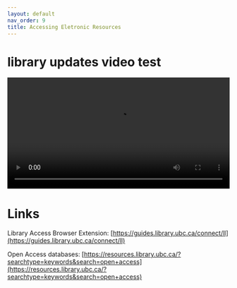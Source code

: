 ```yaml
---
layout: default
nav_order: 9
title: Accessing Eletronic Resources
---
```


# library updates video test
<video controls="controls" name="GRAD student orientation to the library - part 2" width="100%" src="content/GRAD student orientation to the library - part 2.mp4"></video>

# Links

Library Access Browser Extension: [https://guides.library.ubc.ca/connect/ll](https://guides.library.ubc.ca/connect/ll)

Open Access databases: [https://resources.library.ubc.ca/?searchtype=keywords&search=open+access](https://resources.library.ubc.ca/?searchtype=keywords&search=open+access)
